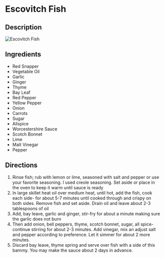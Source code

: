 # Escovitch Fish

## Description
![Escovitch Fish](https://www.themealdb.com/images/media/meals/1520084413.jpg "Escovitch Fish")

## Ingredients
- Red Snapper
- Vegetable Oil
- Garlic
- Ginger
- Thyme
- Bay Leaf
- Red Pepper
- Yellow Pepper
- Onion
- Carrots
- Sugar
- Allspice
- Worcestershire Sauce
- Scotch Bonnet
- Lime
- Malt Vinegar
- Pepper

## Directions
1. Rinse fish; rub with lemon or lime, seasoned with salt and pepper or use your favorite seasoning. I used creole seasoning. Set aside or place in the oven to keep it warm until sauce is ready
2. In large skillet heat oil over medium heat, until hot, add the fish, cook each side- for about 5-7 minutes until cooked through and crispy on both sides. Remove fish and set aside. Drain oil and leave about 2-3 tablespoons of oil
3. Add, bay leave, garlic and ginger, stir-fry for about a minute making sure the garlic does not burn
4. Then add onion, bell peppers, thyme, scotch bonnet, sugar, all spice-continue stirring for about 2-3 minutes. Add vinegar, mix an adjust salt and pepper according to preference. Let it simmer for about 2 more minutes. 
5. Discard bay leave, thyme spring and serve over fish with a side of this bammy. You may make the sauce about 2 days in advance.
